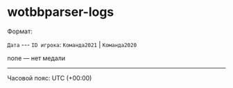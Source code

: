 # wotbbparser-logs

Формат:

<code>Дата</code> --- <code>ID игрока</code>: <code>Команда2021</code> | <code>Команда2020</code>

none — нет медали

---
Часовой пояс: UTC (+00:00)
